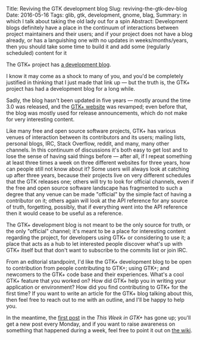 Title: Reviving the GTK development blog
Slug: reviving-the-gtk-dev-blog
Date: 2016-05-16
Tags: glib, gtk, development, gnome, blag, 
Summary: in which I talk about taking the old lady out for a spin
Abstract: Development blogs definitely have a place in the continuum of interactions between project maintainers and their users; and if your project does not have a blog already, or has a languishing one with no updates in weeks/months/years, then you should take some time to build it and add some (regularly scheduled) content for it

The GTK+ project has [a development blog][gtk-blog].

I know it may come as a shock to many of you, and you'd be completely
justified in thinking that I just made that link up — but the truth is, the
GTK+ project has had a development blog for a long while.

Sadly, the blog hasn't been updated in five years — mostly around the time
3.0 was released, and the [GTK+ website][gtk-web] was revamped; even before
that, the blog was mostly used for release announcements, which do not make
for very interesting content.

Like many free and open source software projects, GTK+ has various venues of
interaction between its contributors and its users; mailing lists, personal
blogs, IRC, Stack Overflow, reddit, and many, many other channels. In this
continuum of discussions it's both easy to get lost and to lose the sense of
having said things before — after all, if I repeat something at least three
times a week on three different websites for three years, how can people
still not know about it? Some users will always look at catching up after
three years, because their projects live on very different schedules that
the GTK releases one; others will try to look for official channels, even if
the free and open source software landscape has fragmented to such a degree
that any venue can be made "official" by the simple fact of having a
contributor on it; others again will look at the API reference for any
source of truth, forgetting, possibly, that if everything went into the API
reference then it would cease to be useful as a reference.

The GTK+ development blog is not meant to be the only source for truth, or
the only "official" channel; it's meant to be a place for interesting
content regarding the project, for developers using GTK+ or considering to
use it; a place that acts as a hub to let interested people discover what's
up with GTK+ itself but that don't want to subscribe to the commits list or
join IRC.

From an editorial standpoint, I'd like the GTK+ development blog to be open
to contribution from people contributing to GTK+; using GTK+; and newcomers
to the GTK+ code base and their experiences. What's a cool GTK+ feature that
you worked on? How did GTK+ help you in writing your application or
environment? How did you find contributing to GTK+ for the first time? If
you want to write an article for the GTK+ blog talking about this, then feel
free to reach out to me with an outline, and I'll be happy to help you.

In the meantime, the [first post][gtk-twig-web] in the *This Week in GTK+* has
gone up; you'll get a new post every Monday, and if you want to raise
awareness on something that happened during a week, feel free to point it
out on [the wiki][gtk-twig-wiki].

[gtk-blog]: https://blog.gtk.org
[gtk-web]: http://www.gtk.org
[gtk-twig-web]: https://blog.gtk.org/2016/05/16/this-week-in-gtk-1/
[gtk-twig-wiki]: https://wiki.gnome.org/Projects/GTK+/TWIG

